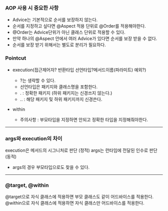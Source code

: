 ### AOP 사용 시 중요한 사항
- Advice는 기본적으로 순서를 보장하지 않는다.
- 순서를 지정하고 싶다면 @Aspect 적용 단위로 @Order를 적용해야한다.
- @Order는 Advice단위가 아닌 클래스 단위로 적용할 수 있다.
- 만약 하나의 @Aspect 안에서 여러 Advice가 있다면 순서를 보장 받을 수 없다.
- 순서를 보장 받기 위해서는 별도로 분리가 필요하다.


### Pointcut
- execution(접근제어자? 반환타입 선언타입?메서드이름(파라미트) 예외?)
    - ?는 생략할 수 있다.
    - 선언타입은 패키지와 클래스명을 포함한다.
    - .  : 정확한 패키지 (하위 패키지는 신경쓰지 않는다.)
    - .. : 해당 패키지 및 하위 패키지까지 신경쓴다.

- within
    - 주의사항 : 부모타입을 지정하면 안되고 정확한 타입을 지정해줘야한다.

---
### args와 execution의 차이
execution은 메서드의 시그니처로 판단 (정적)
args는 런타임에 전달된 인수로 판단 (동적)
- args의 경우 부모타입으로도 찾을 수 있다.

---
### @target, @within
@target으로 자식 클래스에 적용하면 부모 클래스도 같이 어드바이스를 적용한다.
@within으로 자식 클래스에 적용하면 자식 클래스만 어드바이스를 적용한다.